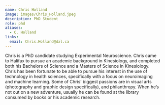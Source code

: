 ```yaml
---
name: Chris Holland
image: images/Chris_Holland.jpeg
description: PhD Student
role: phd
aliases:
  - C. Holland
links:
  email: Chris.Holland@dal.ca
---
```


Chris is a PhD candidate studying Experimental Neuroscience. Chris came to Halifax to pursue an academic background in Kinesiology, and completed both his Bachelors of Science and a Masters of Science in Kinesiology. Chris has been fortunate to be able to pursue his interest in the use of technology in health sciences, specifically with a focus on neuroimaging and machine learning. Some of Chris’ biggest passions are in visual arts (photography and graphic design specifically), and philanthropy.  When he’s not out on a new adventure, usually he can be found at the library consumed by books or his academic research.
